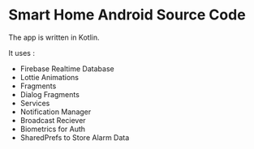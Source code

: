 # Smart Home Android Source Code

The app is written in Kotlin.

It uses :
- Firebase Realtime Database
- Lottie Animations
- Fragments
 - Dialog Fragments
- Services
- Notification Manager
- Broadcast Reciever
- Biometrics for Auth
- SharedPrefs to Store Alarm Data
